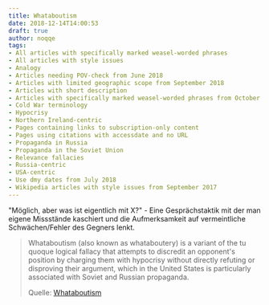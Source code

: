 ```yaml
---
title: Whataboutism
date: 2018-12-14T14:00:53
draft: true
author: noqqe
tags:
- All articles with specifically marked weasel-worded phrases
- All articles with style issues
- Analogy
- Articles needing POV-check from June 2018
- Articles with limited geographic scope from September 2018
- Articles with short description
- Articles with specifically marked weasel-worded phrases from October 2018
- Cold War terminology
- Hypocrisy
- Northern Ireland-centric
- Pages containing links to subscription-only content
- Pages using citations with accessdate and no URL
- Propaganda in Russia
- Propaganda in the Soviet Union
- Relevance fallacies
- Russia-centric
- USA-centric
- Use dmy dates from July 2018
- Wikipedia articles with style issues from September 2017
---
```


"Möglich, aber was ist eigentlich mit X?" - Eine Gesprächstaktik mit der man
eigene Missstände kaschiert und die Aufmerksamkeit auf vermeintliche
Schwächen/Fehler des Gegners lenkt.

> Whataboutism (also known as whataboutery) is a variant of the tu quoque
> logical fallacy that attempts to discredit an opponent's position by charging
> them with hypocrisy without directly refuting or disproving their argument,
> which in the United States is particularly associated with Soviet and Russian
> propaganda.
>
> Quelle: [Whataboutism](https://en.wikipedia.org/wiki/Whataboutism)
